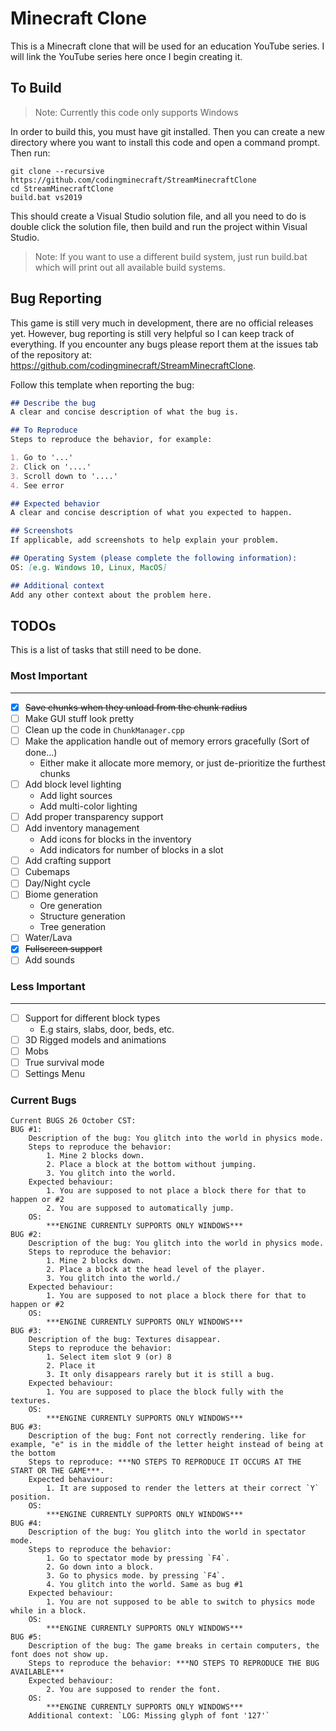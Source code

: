 # Minecraft Clone

This is a Minecraft clone that will be used for an education YouTube series. I will link the YouTube series here once I begin creating it.

## To Build

> Note: Currently this code only supports Windows

In order to build this, you must have git installed. Then you can create a new directory where you want to install this code and open a command prompt. Then run:

```batch
git clone --recursive https://github.com/codingminecraft/StreamMinecraftClone
cd StreamMinecraftClone
build.bat vs2019
```

This should create a Visual Studio solution file, and all you need to do is double click the solution file, then build and run the project within Visual Studio.

> Note: If you want to use a different build system, just run build.bat which will print out all available build systems.

## Bug Reporting

This game is still very much in development, there are no official releases yet. However, bug reporting is still very helpful so I can keep track of everything. If you encounter any bugs please report them at the issues tab of the repository at: https://github.com/codingminecraft/StreamMinecraftClone.

Follow this template when reporting the bug:

```markdown 
## Describe the bug
A clear and concise description of what the bug is.

## To Reproduce
Steps to reproduce the behavior, for example:

1. Go to '...'
2. Click on '....'
3. Scroll down to '....'
4. See error

## Expected behavior
A clear and concise description of what you expected to happen.

## Screenshots
If applicable, add screenshots to help explain your problem.

## Operating System (please complete the following information):
OS: [e.g. Windows 10, Linux, MacOS]

## Additional context
Add any other context about the problem here.
```

## TODOs

This is a list of tasks that still need to be done.

### Most Important
---

- [x] ~~Save chunks when they unload from the chunk radius~~
- [ ] Make GUI stuff look pretty
- [ ] Clean up the code in `ChunkManager.cpp`
- [ ] Make the application handle out of memory errors gracefully (Sort of done...)
    * Either make it allocate more memory, or just de-prioritize the furthest chunks
- [ ] Add block level lighting
    * Add light sources
    * Add multi-color lighting
- [ ] Add proper transparency support
- [ ] Add inventory management
    * Add icons for blocks in the inventory
    * Add indicators for number of blocks in a slot
- [ ] Add crafting support
- [ ] Cubemaps
- [ ] Day/Night cycle
- [ ] Biome generation
    * Ore generation
    * Structure generation
    * Tree generation
- [ ] Water/Lava
- [x] ~~Fullscreen support~~
- [ ] Add sounds

### Less Important
---

- [ ] Support for different block types
    * E.g stairs, slabs, door, beds, etc.
- [ ] 3D Rigged models and animations
- [ ] Mobs
- [ ] True survival mode
- [ ] Settings Menu

### Current Bugs
    Current BUGS 26 October CST:
    BUG #1:
        Description of the bug: You glitch into the world in physics mode.
        Steps to reproduce the behavior:
            1. Mine 2 blocks down.
            2. Place a block at the bottom without jumping.
            3. You glitch into the world.
        Expected behaviour:
            1. You are supposed to not place a block there for that to happen or #2
            2. You are supposed to automatically jump.
        OS:
            ***ENGINE CURRENTLY SUPPORTS ONLY WINDOWS***
    BUG #2:
        Description of the bug: You glitch into the world in physics mode.
        Steps to reproduce the behavior:
            1. Mine 2 blocks down.
            2. Place a block at the head level of the player.
            3. You glitch into the world./
        Expected behaviour:
            1. You are supposed to not place a block there for that to happen or #2
        OS:
            ***ENGINE CURRENTLY SUPPORTS ONLY WINDOWS***
    BUG #3:
        Description of the bug: Textures disappear.
        Steps to reproduce the behavior:
            1. Select item slot 9 (or) 8
            2. Place it
            3. It only disappears rarely but it is still a bug.
        Expected behaviour:
            1. You are supposed to place the block fully with the textures.
        OS:
            ***ENGINE CURRENTLY SUPPORTS ONLY WINDOWS***
    BUG #3:
        Description of the bug: Font not correctly rendering. like for example, "e" is in the middle of the letter height instead of being at the bottom
        Steps to reproduce: ***NO STEPS TO REPRODUCE IT OCCURS AT THE START OR THE GAME***.
        Expected behaviour:
            1. It are supposed to render the letters at their correct `Y` position. 
        OS:
            ***ENGINE CURRENTLY SUPPORTS ONLY WINDOWS***
    BUG #4:
        Description of the bug: You glitch into the world in spectator mode.
        Steps to reproduce the behavior:
            1. Go to spectator mode by pressing `F4`.
            2. Go down into a block.
            3. Go to physics mode. by pressing `F4`.
            4. You glitch into the world. Same as bug #1
        Expected behaviour:
            1. You are not supposed to be able to switch to physics mode while in a block.
        OS:
            ***ENGINE CURRENTLY SUPPORTS ONLY WINDOWS***
    BUG #5:
        Description of the bug: The game breaks in certain computers, the font does not show up.
        Steps to reproduce the behavior: ***NO STEPS TO REPRODUCE THE BUG AVAILABLE***
        Expected behaviour:
            2. You are supposed to render the font.
        OS:
            ***ENGINE CURRENTLY SUPPORTS ONLY WINDOWS***
        Additional context: `LOG: Missing glyph of font '127'`
